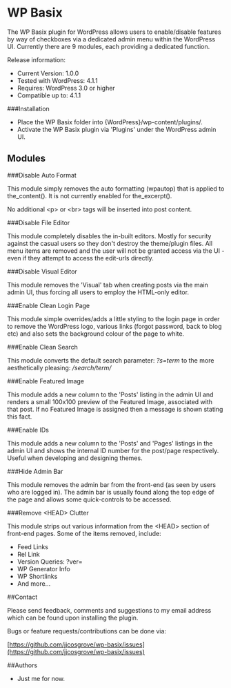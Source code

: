 # WP Basix

The WP Basix plugin for WordPress allows users to enable/disable features by way of checkboxes via a dedicated admin menu within the WordPress UI. Currently there are 9 modules, each providing a dedicated function.

Release information:
* Current Version: 1.0.0
* Tested with WordPress: 4.1.1
* Requires: WordPress 3.0 or higher
* Compatible up to: 4.1.1

###Installation

* Place the WP Basix folder into {WordPress}/wp-content/plugins/.
* Activate the WP Basix plugin via 'Plugins' under the WordPress admin UI.

## Modules
###Disable Auto Format

This module simply removes the auto formatting (wpautop) that is applied to the_content(). It is not currently enabled for the_excerpt().

No additional &lt;p&gt; or  &lt;br&gt; tags will be inserted into post content.

###Disable File Editor

This module completely disables the in-built editors. Mostly for security against the casual users so they don't destroy the theme/plugin files. All menu items are removed and the user will not be granted access via the UI - even if they attempt to access the edit-urls directly.

###Disable Visual Editor

This module removes the 'Visual' tab when creating posts via the main admin UI, thus forcing all users to employ the HTML-only editor.

###Enable Clean Login Page

This module simple overrides/adds a little styling to the login page in order to remove the WordPress logo, various links (forgot password, back to blog etc) and also sets the background colour of the page to white.

###Enable Clean Search

This module converts the default search parameter: *?s=term* to the more aesthetically pleasing: */search/term/*

###Enable Featured Image

This module adds a new column to the 'Posts' listing in the admin UI and renders a small 100x100 preview of the Featured Image, associated with that post. If no Featured Image is assigned then a message is shown stating this fact.

###Enable IDs

This module adds a new column to the 'Posts' and 'Pages' listings in the admin UI and shows the internal ID number for the post/page respectively. Useful when developing and designing themes.

###Hide Admin Bar

This module removes the admin bar from the front-end (as seen by users who are logged in). The admin bar is usually found along the top edge of the page and allows some quick-controls to be accessed.

###Remove &lt;HEAD&gt; Clutter

This module strips out various information from the &lt;HEAD&gt; section of front-end pages. Some of the items removed, include:

* Feed Links
* Rel Link
* Version Queries: ?ver=
* WP Generator Info
* WP Shortlinks
* And more...

##Contact

Please send feedback, comments and suggestions to my email address which can be found upon installing the plugin.

Bugs or feature requests/contributions can be done via:

[https://github.com/jjcosgrove/wp-basix/issues](https://github.com/jjcosgrove/wp-basix/issues)

##Authors

* Just me for now.
